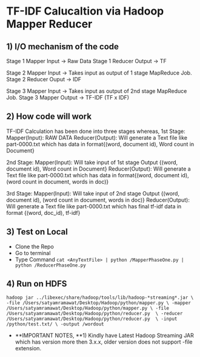 # TF-IDF Calucaltion via Hadoop Mapper Reducer

## 1) I/O mechanism of the code

Stage 1 Mapper Input -> Raw Data
Stage 1 Reducer Output -> TF

Stage 2 Mapper Input -> Takes input as output of 1 stage MapReduce Job.
Stage 2 Reducer Ouput -> IDF 

Stage 3 Mapper Input -> Takes input as output of 2nd stage MapReduce Job.
Stage 3 Mapper Output -> TF-IDF (TF x IDF)

## 2) How code will work

TF-IDF Calculation has been done into three stages whereas, 
1st Stage:
Mapper(Input): RAW DATA 
Reducer(Output): Will generate a Text file like part-0000.txt which has data in format{(word, document id), Word count in Document}

2nd Stage:
Mapper(Input): Will take input of 1st stage Output {(word, document id), Word count in Document}
Reducer(Output): Will generate a Text file like part-0000.txt which has data in format{(word, document id), (word count in document, words in doc)}

3rd Stage:
Mapper(Input): Will take input of 2nd stage Output {(word, document id), (word count in document, words in doc)}
Reducer(Output): Will generate a Text file like part-0000.txt which has final tf-idf data in format {(word, doc_id), tf-idf}

## 3) Test on Local

- Clone the Repo
- Go to terminal
- Type Command `cat <AnyTextFile> | python /MapperPhaseOne.py | python /ReducerPhaseOne.py`
  
## 4) Run on HDFS 

`hadoop jar ../libexec/share/hadoop/tools/lib/hadoop-*streaming*.jar \ 
-file /Users/satyamramawat/Desktop/Hadoop/python/mapper.py \
-mapper /Users/satyamramawat/Desktop/Hadoop/python/mapper.py \
-file /Users/satyamramawat/Desktop/Hadoop/python/reducer.py  \
-reducer /Users/satyamramawat/Desktop/Hadoop/python/reducer.py  \
-input /python/test.txt/ \
-output /wordout `

- **IMPORTANT NOTES, 
**1) Kindly have Latest Hadoop Streaming JAR which has version more then 3.x.x, older version does not support -file extension.

